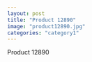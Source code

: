 ```yaml
---
layout: post
title: "Product 12890"
image: "product12890.jpg"
categories: "category1"
---
```

Product 12890
